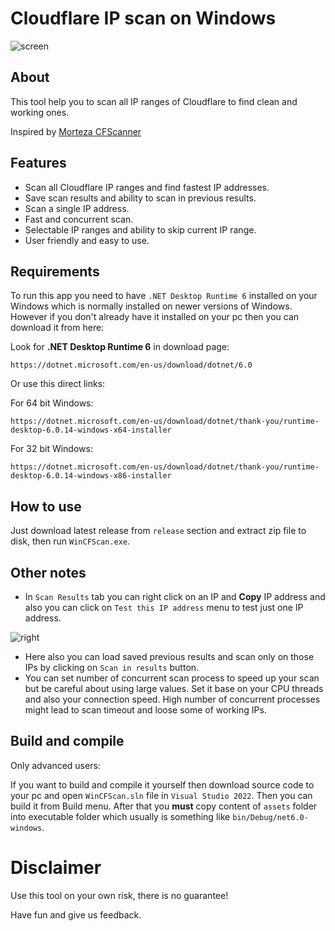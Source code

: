 # Cloudflare IP scan on Windows
![screen](https://user-images.githubusercontent.com/126115050/220948247-711c972c-0b86-4131-82c1-437e461daa6e.png)

## About
This tool help you to scan all IP ranges of Cloudflare to find clean and working ones.

Inspired by [Morteza CFScanner](https://github.com/MortezaBashsiz/CFScanner)

## Features
* Scan all Cloudflare IP ranges and find fastest IP addresses.
* Save scan results and ability to scan in previous results.
* Scan a single IP address.
* Fast and concurrent scan.
* Selectable IP ranges and ability to skip current IP range.
* User friendly and easy to use.

## Requirements
To run this app you need to have `.NET Desktop Runtime 6` installed on your Windows which is normally installed on newer versions of Windows.
However if you don't already have it installed on your pc then you can download it from here:

Look for **.NET Desktop Runtime 6** in download page:
```
https://dotnet.microsoft.com/en-us/download/dotnet/6.0
```

Or use this direct links:

For 64 bit Windows:
```
https://dotnet.microsoft.com/en-us/download/dotnet/thank-you/runtime-desktop-6.0.14-windows-x64-installer
```
For 32 bit Windows:
```
https://dotnet.microsoft.com/en-us/download/dotnet/thank-you/runtime-desktop-6.0.14-windows-x86-installer
```

## How to use
Just download latest release from `release` section and extract zip file to disk, then run `WinCFScan.exe`.

## Other notes
* In `Scan Results` tab you can right click on an IP and **Copy** IP address and also you can click on `Test this IP address` menu to test just one IP address.

![right](https://user-images.githubusercontent.com/126115050/220962263-429eda22-2987-441c-81e2-9c448bbb026e.png)

* Here also you can load saved previous results and scan only on those IPs by clicking on `Scan in results` button.
* You can set number of concurrent scan process to speed up your scan but be careful about using large values. Set it base on your CPU threads and also your connection speed. High number of concurrent processes might lead to scan timeout and loose some of working IPs.

## Build and compile
Only advanced users:

If you want to build and compile it yourself then download source code to your pc and open `WinCFScan.sln` file in `Visual Studio 2022`.
Then you can build it from Build menu. After that you **must** copy content of `assets` folder into executable folder which usually is something like `bin/Debug/net6.0-windows`.

# Disclaimer
Use this tool on your own risk, there is no guarantee! 

Have fun and give us feedback.

